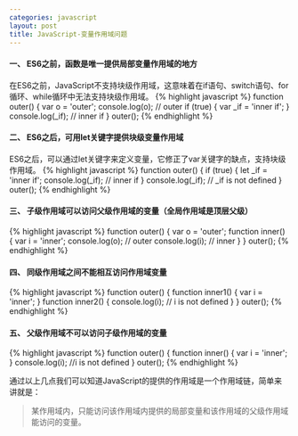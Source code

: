```yaml
---
categories: javascript
layout: post
title: JavaScript-变量作用域问题
---
```


#### 一、 ES6之前，函数是唯一提供局部变量作用域的地方
在ES6之前，JavaScript不支持块级作用域，这意味着在if语句、switch语句、for循环、while循环中无法支持块级作用域。
{% highlight javascript %}
function outer() {
    var o = 'outer';
    console.log(o); // outer
    if (true) {
        var _if = 'inner if';
    }
    console.log(_if); // inner if
}
outer();
{% endhighlight %}

#### 二、 ES6之后，可用let关键字提供块级变量作用域
ES6之后，可以通过let关键字来定义变量，它修正了var关键字的缺点，支持块级作用域。
{% highlight javascript %}
function outer() {
    if (true) {
        let _if = 'inner if';
        console.log(_if); // inner if
    }
    console.log(_if); // _if is not defined
}
outer();
{% endhighlight %}

#### 三、 子级作用域可以访问父级作用域的变量（全局作用域是顶层父级）
{% highlight javascript %}
function outer() {
    var o = 'outer';
    function inner() {
        var i = 'inner';
        console.log(o); // outer
        console.log(i); // inner
    }
}
outer();
{% endhighlight %}

#### 四、 同级作用域之间不能相互访问作用域变量
{% highlight javascript %}
function outer() {
    function inner1() {
        var i = 'inner';
    }
    function inner2() {
        console.log(i); // i is not defined
    }
}
outer();
{% endhighlight %}

#### 五、 父级作用域不可以访问子级作用域的变量
{% highlight javascript %}
function outer() {
    function inner() {
        var i = 'inner';
    }
    console.log(i); //i is not defined
}
outer();
{% endhighlight %}

通过以上几点我们可以知道JavaScript的提供的作用域是一个作用域链，简单来讲就是： 

> 某作用域内，只能访问该作用域内提供的局部变量和该作用域的父级作用域能访问的变量。






